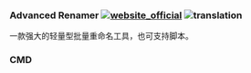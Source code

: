 ### Advanced Renamer [![website_official](https://gitbook07.oss-cn-hangzhou.aliyuncs.com/website_official.svg)](https://www.advancedrenamer.com/) ![translation](https://gitbook07.oss-cn-hangzhou.aliyuncs.com/translation.svg)

一款强大的轻量型批量重命名工具，也可支持脚本。

### CMD 

